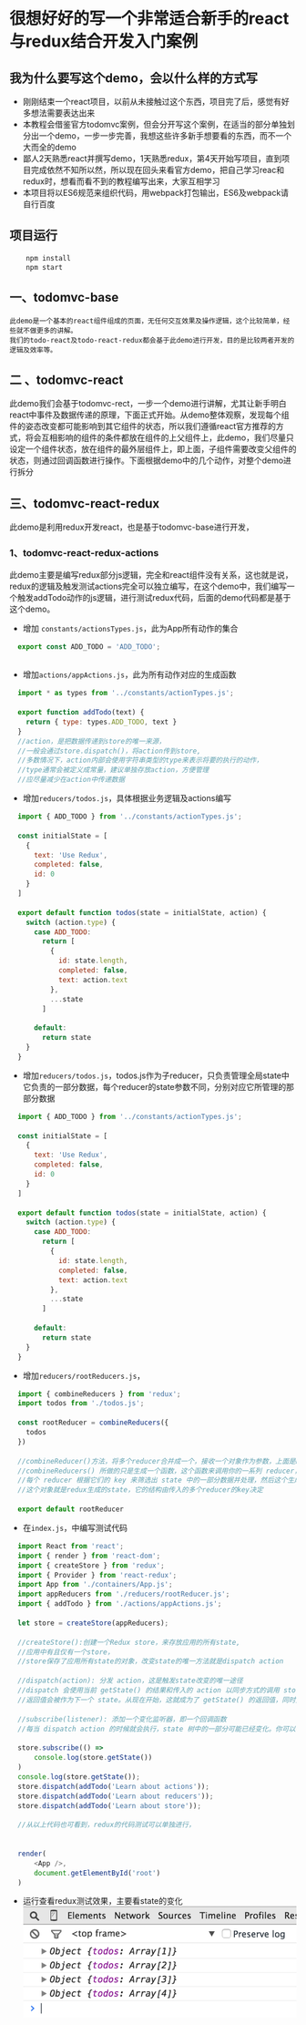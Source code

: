 # 很想好好的写一个非常适合新手的react与redux结合开发入门案例

## 我为什么要写这个demo，会以什么样的方式写
 * 刚刚结束一个react项目，以前从未接触过这个东西，项目完了后，感觉有好多想法需要表达出来
 * 本教程会借鉴官方todomvc案例，但会分开写这个案例，在适当的部分单独划分出一个demo，一步一步完善，我想这些许多新手想要看的东西，而不一个大而全的demo
 * 鄙人2天熟悉react并撰写demo，1天熟悉redux，第4天开始写项目，直到项目完成依然不知所以然，所以现在回头来看官方demo，把自己学习reac和redux时，想看而看不到的教程编写出来，大家互相学习
 * 本项目将以ES6规范来组织代码，用webpack打包输出，ES6及webpack请自行百度

## 项目运行

```  
    npm install
    npm start  
```

## 一、todomvc-base  
```
此demo是一个基本的react组件组成的页面，无任何交互效果及操作逻辑，这个比较简单，经些就不做更多的讲解。
我们的todo-react及todo-react-redux都会基于此demo进行开发，目的是比较两者开发的逻辑及效率等。  
```

## 二 、todomvc-react  
此demo我们会基于todomvc-rect，一步一个demo进行讲解，尤其让新手明白react中事件及数据传递的原理，下面正式开始。从demo整体观察，发现每个组件的姿态改变都可能影响到其它组件的状态，所以我们遵循react官方推荐的方式，将会互相影响的组件的条件都放在组件的上父组件上，此demo，我们尽量只设定一个组件状态，放在组件的最外层组件上，即<App />上面，子组件需要改变父组件的状态，则通过回调函数进行操作。下面根据demo中的几个动作，对整个demo进行拆分

## 三、todomvc-react-redux
此demo是利用redux开发react，也是基于todomvc-base进行开发，  

  ### 1、todomvc-react-redux-actions  
  此demo主要是编写redux部分js逻辑，完全和react组件没有关系，这也就是说，redux的逻辑及触发测试actions完全可以独立编写，在这个demo中，我们编写一个触发addTodo动作的js逻辑，进行测试redux代码，后面的demo代码都是基于这个demo。  
  * 增加 `constants/actionsTypes.js`，此为App所有动作的集合  
  ```javascript  
	export const ADD_TODO = 'ADD_TODO';
	
  ```

  * 增加`actions/appActions.js`，此为所有动作对应的生成函数  
  ```javascript  
    import * as types from '../constants/actionTypes.js';

	export function addTodo(text) {
	  return { type: types.ADD_TODO, text }
	}
	//action，是把数据传递到store的唯一来源，
	//一般会通过store.dispatch()，将action传到store,
	//多数情况下，action内部会使用字符串类型的type来表示将要的执行的动作，
	//type通常会被定义成常量，建议单独存放action，方便管理
	//应尽量减少在action中传递数据
  ```  

  * 增加`reducers/todos.js`，具体根据业务逻辑及actions编写  
  ```javascript  
	import { ADD_TODO } from '../constants/actionTypes.js';

	const initialState = [
	  {
	    text: 'Use Redux',
	    completed: false,
	    id: 0
	  }
	]

	export default function todos(state = initialState, action) {
	  switch (action.type) {
	    case ADD_TODO:
	      return [
	        {
	          id: state.length,
	          completed: false,
	          text: action.text
	        }, 
	        ...state
	      ]

	    default:
	      return state
	  }
	}
  ```   

  * 增加`reducers/todos.js`，todos.js作为子reducer，只负责管理全局state中它负责的一部分数据，每个reducer的state参数不同，分别对应它所管理的那部分数据  
  ```javascript  
	import { ADD_TODO } from '../constants/actionTypes.js';

	const initialState = [
	  {
	    text: 'Use Redux',
	    completed: false,
	    id: 0
	  }
	]

	export default function todos(state = initialState, action) {
	  switch (action.type) {
	    case ADD_TODO:
	      return [
	        {
	          id: state.length,
	          completed: false,
	          text: action.text
	        }, 
	        ...state
	      ]

	    default:
	      return state
	  }
	}
  ```    

  * 增加`reducers/rootReducers.js`， 
  ```javascript  
	import { combineReducers } from 'redux';
	import todos from './todos.js';

	const rootReducer = combineReducers({
	  todos
	})

	//combineReducer()方法，将多个reducer合并成一个，接收一个对象作为参数，上面是ES6的对象的写法，它与combineReducers({todos:todos})一样。
	//combineReducers() 所做的只是生成一个函数，这个函数来调用你的一系列 reducer，
	//每个 reducer 根据它们的 key 来筛选出 state 中的一部分数据并处理，然后这个生成的函数所有 reducer 的结果合并成一个大的对象。
	//这个对象就是redux生成的state，它的结构由传入的多个reducer的key决定

	export default rootReducer
  ```  

  * 在`index.js`，中编写测试代码  
  ```javascript  
	import React from 'react';
	import { render } from 'react-dom';
	import { createStore } from 'redux';
	import { Provider } from 'react-redux';
	import App from './containers/App.js';
	import appReducers from './reducers/rootReducer.js';
	import { addTodo } from './actions/appActions.js';

	let store = createStore(appReducers);

	//createStore():创建一个Redux store，来存放应用的所有state,
	//应用中有且仅有一个store，
	//store保存了应用所有state的对象，改变state的唯一方法就是dispatch action

	//dispatch(action): 分发 action，这是触发state改变的唯一途径
	//dispatch 会使用当前 getState() 的结果和传入的 action 以同步方式的调用 store 的 reduce 函数。
	//返回值会被作为下一个 state。从现在开始，这就成为了 getState() 的返回值，同时变化监听器(change listener)会被触发。
	
	//subscribe(listener): 添加一个变化监听器，即一个回调函数
	//每当 dispatch action 的时候就会执行，state 树中的一部分可能已经变化。你可以在回调函数里调用 getState() 来拿到当前 state。

	store.subscribe(() => 
		console.log(store.getState())
	)
	console.log(store.getState());
	store.dispatch(addTodo('Learn about actions'));
	store.dispatch(addTodo('Learn about reducers'));
	store.dispatch(addTodo('Learn about store'));
	
	//从以上代码也可看到，redux的代码测试可以单独进行，


	render(
		<App />,
		document.getElementById('root')
	)
  ```  

  * 运行查看redux测试效果，主要看state的变化  
  ![redux测试效果][1]  



















  [1]:/demo-images/m1.png

  

